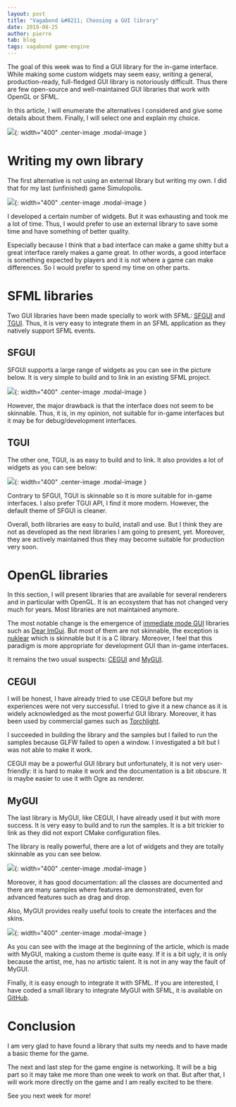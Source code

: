 ```yaml
---
layout: post
title: "Vagabond &#8211; Choosing a GUI library"
date: 2019-08-25
author: pierre
tab: blog
tags: vagabond game-engine
---
```


The goal of this week was to find a GUI library for the in-game interface. While making some custom widgets may seem easy, writing a general, production-ready, full-fledged GUI library is notoriously difficult. Thus there are few open-source and well-maintained GUI libraries that work with OpenGL or SFML.

In this article, I will enumerate the alternatives I considered and give some details about them. Finally, I will select one and explain my choice.

![](/media/img/vagabond-choosing-gui-library/Vagabond_Menu.png){: width="400" .center-image .modal-image }

<!--more-->

# Writing my own library

The first alternative is not using an external library but writing my own. I did that for my last (unfinished) game Simulopolis.

![](/media/img/vagabond-choosing-gui-library/Simulopolis_GUI.png){: width="400" .center-image .modal-image }

I developed a certain number of widgets. But it was exhausting and took me a lot of time. Thus, I would prefer to use an external library to save some time and have something of better quality.

Especially because I think that a bad interface can make a game shitty but a great interface rarely makes a game great. In other words, a good interface is something expected by players and it is not where a game can make differences. So I would prefer to spend my time on other parts.

# SFML libraries

Two GUI libraries have been made specially to work with SFML: [SFGUI](https://github.com/TankOs/SFGUI) and [TGUI](https://github.com/texus/TGUI). Thus, it is very easy to integrate them in an SFML application as they natively support SFML events.

## SFGUI

SFGUI supports a large range of widgets as you can see in the picture below. It is very simple to build and to link in an existing SFML project.

![](/media/img/vagabond-choosing-gui-library/SFGUI.png){: width="400" .center-image .modal-image }

However, the major drawback is that the interface does not seem to be skinnable. Thus, it is, in my opinion, not suitable for in-game interfaces but it may be for debug/development interfaces.

## TGUI

The other one, TGUI, is as easy to build and to link. It also provides a lot of widgets as you can see below:

![](/media/img/vagabond-choosing-gui-library/TGUI.png){: width="400" .center-image .modal-image }

Contrary to SFGUI, TGUI is skinnable so it is more suitable for in-game interfaces. I also prefer TGUI API, I find it more modern. However, the default theme of SFGUI is cleaner.

Overall, both libraries are easy to build, install and use. But I think they are not as developed as the next libraries I am going to present, yet. Moreover, they are actively maintained thus they may become suitable for production very soon.

# OpenGL libraries

In this section, I will present libraries that are available for several renderers and in particular with OpenGL. It is an ecosystem that has not changed very much for years. Most libraries are not maintained anymore.

The most notable change is the emergence of [immediate mode GUI](https://en.wikipedia.org/wiki/Immediate_Mode_GUI) libraries such as [Dear ImGui](https://github.com/ocornut/imgui). But most of them are not skinnable, the exception is [nuklear](https://github.com/vurtun/nuklear) which is skinnable but it is a C library. Moreover, I feel that this paradigm is more appropriate for development GUI than in-game interfaces.

It remains the two usual suspects: [CEGUI](https://bitbucket.org/cegui/cegui/) and [MyGUI](https://github.com/MyGUI/mygui).

## CEGUI

I will be honest, I have already tried to use CEGUI before but my experiences were not very successful. I tried to give it a new chance as it is widely acknowledged as the most powerful GUI library. Moreover, it has been used by commercial games such as [Torchlight](https://www.torchlight2.com).

I succeeded in building the library and the samples but I failed to run the samples because GLFW failed to open a window. I investigated a bit but I was not able to make it work.

CEGUI may be a powerful GUI library but unfortunately, it is not very user-friendly: it is hard to make it work and the documentation is a bit obscure. It is maybe easier to use it with Ogre as renderer.

## MyGUI

The last library is MyGUI, like CEGUI, I have already used it but with more success. It is very easy to build and to run the samples. It is a bit trickier to link as they did not export CMake configuration files.

The library is really powerful, there are a lot of widgets and they are totally skinnable as you can see below.

![](/media/img/vagabond-choosing-gui-library/MyGUI.png){: width="400" .center-image .modal-image }

Moreover, it has good documentation: all the classes are documented and there are many samples where features are demonstrated, even for advanced features such as drag and drop.

Also, MyGUI provides really useful tools to create the interfaces and the skins.

![](/media/img/vagabond-choosing-gui-library/MyGUI_LayoutEditor.png){: width="400" .center-image .modal-image }

As you can see with the image at the beginning of the article, which is made with MyGUI, making a custom theme is quite easy. If it is a bit ugly, it is only because the artist, me, has no artistic talent. It is not in any way the fault of MyGUI.

Finally, it is easy enough to integrate it with SFML. If you are interested, I have coded a small library to integrate MyGUI with SFML, it is available on [GitHub](https://github.com/pvigier/MyGUI-SFML).

# Conclusion

I am very glad to have found a library that suits my needs and to have made a basic theme for the game.

The next and last step for the game engine is networking. It will be a big part so it may take me more than one week to work on that. But after that, I will work more directly on the game and I am really excited to be there.

See you next week for more!